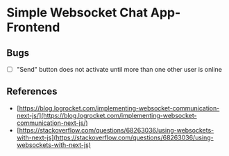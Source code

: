 # Simple Websocket Chat App- Frontend

## Bugs
- [ ] "Send" button does not activate until more than one other user is online

## References
- [https://blog.logrocket.com/implementing-websocket-communication-next-js/](https://blog.logrocket.com/implementing-websocket-communication-next-js/)
- [https://stackoverflow.com/questions/68263036/using-websockets-with-next-js](https://stackoverflow.com/questions/68263036/using-websockets-with-next-js)
